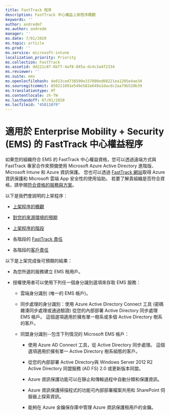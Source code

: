 ```yaml
---
title: FastTrack 程序
description: FastTrack 中心權益上架程序概觀
keywords: ''
author: andredm7
ms.author: andredm
manager: ''
ms.date: 7/01/2020
ms.topic: article
ms.prod: ''
ms.service: microsoft-intune
localization_priority: Priority
ms.collection: FastTrack
ms.assetid: dd221c87-6bf7-4af8-845a-dc4c3a4f2334
ms.reviewer: ''
ms.suite: ems
ms.openlocfilehash: de013ced738590e337080ed60221ea1205e4ae34
ms.sourcegitcommit: 850211891e549e582e649a1dacdc2aa79b520b39
ms.translationtype: HT
ms.contentlocale: zh-TW
ms.lasthandoff: 07/01/2020
ms.locfileid: "45011079"
---
```

# <a name="fasttrack-center-benefit-process-for-enterprise-mobility--security-ems"></a>適用於 Enterprise Mobility + Security (EMS) 的 FastTrack 中心權益程序
如果您的組織符合 EMS 的 FastTrack 中心權益資格，您可以透過遠端方式與 FastTrack 專家合作來預備使用 Microsoft Azure Active Directory 進階版、Microsoft Intune 和 Azure 資訊保護。 您也可以透過 [FastTrack 網站](https://www.microsoft.com/fasttrack/microsoft-365/ems)取得 Azure 資訊保護和 Microsoft 雲端 App 安全性的使用協助。 若要了解貴組織是否符合資格，請參閱[符合資格的服務與方案](M365-eligible-services-and-plans.md)。


以下是我們會說明的上架程序：

-   [上架程序的概觀](EMS-fasttrack-benefit-overview.md)

-   [對您的來源環境的預期](EMS-source-environment-expectations.md)

-   [上架程序的階段](EMS-onboarding-phases.md)

-   各階段的 [FastTrack 責任](EMS-fasttrack-responsibilities.md)

-   各階段的[客戶責任](EMS-your-responsibilities.md)

以下是上架完成後可預期的結果：

-   為您所選的服務建立 EMS 租用戶。

-   授權使用者可以使用下列任一個身分識別選項來存取 EMS 服務：

    -   雲端身分識別 (唯一的 EMS 帳戶)。

    -   同步處理的身分識別：使用 Azure Active Directory Connect 工具 (密碼雜湊同步處理或通過驗證) 從您的內部部署 Active Directory 同步處理 EMS 帳戶。 這個選項適用於擁有單一樹系或多個 Active Directory 樹系的客戶。

    -   同盟身分識別--包含下列情況的 Microsoft EMS 帳戶：

        -   使用 Azure AD Connect 工具，從 Active Directory 同步處理。 這個選項適用於擁有單一 Active Directory 樹系組態的客戶。

        -   從您的內部部署 Active Directory與 Windows Server 2012 R2 Active Directory 同盟服務 (AD FS) 2.0 或更新版本同盟。

        -   Azure 資訊保護功能可以在靜止和傳輸過程中自動分類和保護資訊。 

        -   Azure 資訊保護掃描程式的功能可內部部署檔案共用和 SharePoint 伺服器上探索資訊。 

        -   能夠在 Azure 金鑰保存庫中管理 Azure 資訊保護租用戶的金鑰。 

